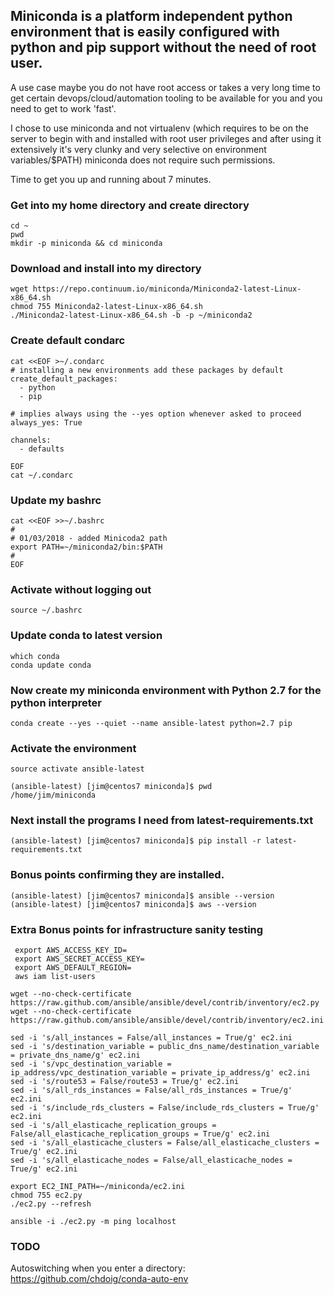 ## Miniconda is a platform independent python environment that is easily configured with python and pip support without the need of root user.

A use case maybe you do not have root access or takes a very long time to get certain devops/cloud/automation tooling to be available for you and you need to get to work 'fast'.

I chose to use miniconda and not virtualenv (which requires to be on the server to begin with and installed with root user privileges and after using it extensively it's very clunky and very selective on environment variables/$PATH) miniconda does not require such permissions.

Time to get you up and running about 7 minutes.


### Get into my home directory and create directory
```
cd ~
pwd
mkdir -p miniconda && cd miniconda
```


### Download and install into my directory
```
wget https://repo.continuum.io/miniconda/Miniconda2-latest-Linux-x86_64.sh
chmod 755 Miniconda2-latest-Linux-x86_64.sh
./Miniconda2-latest-Linux-x86_64.sh -b -p ~/miniconda2
```


### Create default condarc
```
cat <<EOF >~/.condarc
# installing a new environments add these packages by default
create_default_packages:
  - python
  - pip

# implies always using the --yes option whenever asked to proceed
always_yes: True

channels:
  - defaults

EOF
cat ~/.condarc
```

### Update my bashrc
```
cat <<EOF >>~/.bashrc
#
# 01/03/2018 - added Minicoda2 path
export PATH=~/miniconda2/bin:$PATH
#
EOF
```

### Activate without logging out
```
source ~/.bashrc
```

### Update conda to latest version
```
which conda
conda update conda
```


### Now create my miniconda environment with Python 2.7 for the python interpreter
```
conda create --yes --quiet --name ansible-latest python=2.7 pip
```

### Activate the environment
```
source activate ansible-latest

(ansible-latest) [jim@centos7 miniconda]$ pwd
/home/jim/miniconda
```

### Next install the programs I need from latest-requirements.txt
```
(ansible-latest) [jim@centos7 miniconda]$ pip install -r latest-requirements.txt
```

### Bonus points confirming they are installed.
```
(ansible-latest) [jim@centos7 miniconda]$ ansible --version
(ansible-latest) [jim@centos7 miniconda]$ aws --version
```

### Extra Bonus points for infrastructure sanity testing
```
 export AWS_ACCESS_KEY_ID=
 export AWS_SECRET_ACCESS_KEY=
 export AWS_DEFAULT_REGION=
 aws iam list-users
 
wget --no-check-certificate https://raw.github.com/ansible/ansible/devel/contrib/inventory/ec2.py
wget --no-check-certificate https://raw.github.com/ansible/ansible/devel/contrib/inventory/ec2.ini

sed -i 's/all_instances = False/all_instances = True/g' ec2.ini
sed -i 's/destination_variable = public_dns_name/destination_variable = private_dns_name/g' ec2.ini
sed -i 's/vpc_destination_variable = ip_address/vpc_destination_variable = private_ip_address/g' ec2.ini
sed -i 's/route53 = False/route53 = True/g' ec2.ini
sed -i 's/all_rds_instances = False/all_rds_instances = True/g' ec2.ini
sed -i 's/include_rds_clusters = False/include_rds_clusters = True/g' ec2.ini
sed -i 's/all_elasticache_replication_groups = False/all_elasticache_replication_groups = True/g' ec2.ini
sed -i 's/all_elasticache_clusters = False/all_elasticache_clusters = True/g' ec2.ini
sed -i 's/all_elasticache_nodes = False/all_elasticache_nodes = True/g' ec2.ini

export EC2_INI_PATH=~/miniconda/ec2.ini
chmod 755 ec2.py
./ec2.py --refresh

ansible -i ./ec2.py -m ping localhost
```

### TODO
Autoswitching when you enter a directory:
https://github.com/chdoig/conda-auto-env
 ```
